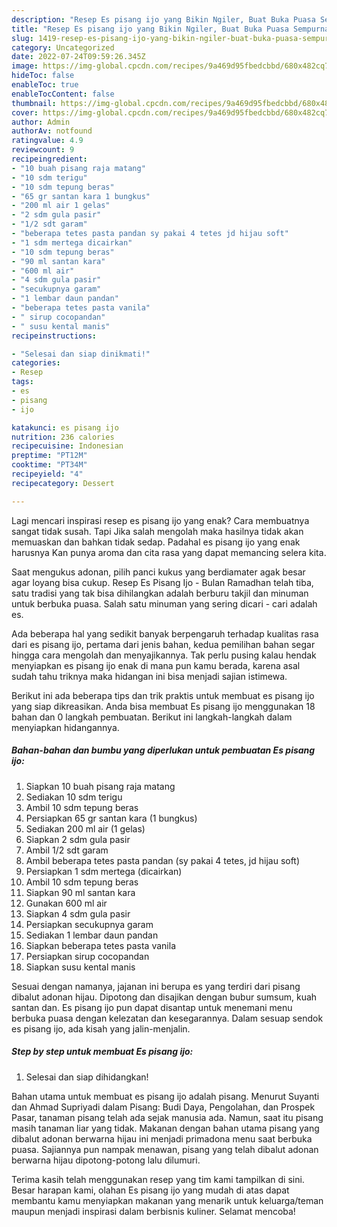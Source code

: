 ```yaml
---
description: "Resep Es pisang ijo yang Bikin Ngiler, Buat Buka Puasa Sempurna"
title: "Resep Es pisang ijo yang Bikin Ngiler, Buat Buka Puasa Sempurna"
slug: 1419-resep-es-pisang-ijo-yang-bikin-ngiler-buat-buka-puasa-sempurna
category: Uncategorized
date: 2022-07-24T09:59:26.345Z
image: https://img-global.cpcdn.com/recipes/9a469d95fbedcbbd/680x482cq70/es-pisang-ijo-foto-resep-utama.jpg
hideToc: false
enableToc: true
enableTocContent: false
thumbnail: https://img-global.cpcdn.com/recipes/9a469d95fbedcbbd/680x482cq70/es-pisang-ijo-foto-resep-utama.jpg
cover: https://img-global.cpcdn.com/recipes/9a469d95fbedcbbd/680x482cq70/es-pisang-ijo-foto-resep-utama.jpg
author: Admin
authorAv: notfound
ratingvalue: 4.9
reviewcount: 9
recipeingredient:
- "10 buah pisang raja matang"
- "10 sdm terigu"
- "10 sdm tepung beras"
- "65 gr santan kara 1 bungkus"
- "200 ml air 1 gelas"
- "2 sdm gula pasir"
- "1/2 sdt garam"
- "beberapa tetes pasta pandan sy pakai 4 tetes jd hijau soft"
- "1 sdm mertega dicairkan"
- "10 sdm tepung beras"
- "90 ml santan kara"
- "600 ml air"
- "4 sdm gula pasir"
- "secukupnya garam"
- "1 lembar daun pandan"
- "beberapa tetes pasta vanila"
- " sirup cocopandan"
- " susu kental manis"
recipeinstructions:

- "Selesai dan siap dinikmati!"
categories:
- Resep
tags:
- es
- pisang
- ijo

katakunci: es pisang ijo 
nutrition: 236 calories
recipecuisine: Indonesian
preptime: "PT12M"
cooktime: "PT34M"
recipeyield: "4"
recipecategory: Dessert

---
```



Lagi mencari inspirasi resep es pisang ijo yang enak? Cara membuatnya sangat tidak susah. Tapi Jika salah mengolah maka hasilnya tidak akan memuaskan dan bahkan tidak sedap. Padahal es pisang ijo yang enak harusnya Kan punya aroma dan cita rasa yang dapat memancing selera kita.


Saat mengukus adonan, pilih panci kukus yang berdiamater agak besar agar loyang bisa cukup. Resep Es Pisang Ijo - Bulan Ramadhan telah tiba, satu tradisi yang tak bisa dihilangkan adalah berburu takjil dan minuman untuk berbuka puasa. Salah satu minuman yang sering dicari - cari adalah es.

Ada beberapa hal yang sedikit banyak berpengaruh terhadap kualitas rasa dari es pisang ijo, pertama dari jenis bahan, kedua pemilihan bahan segar hingga cara mengolah dan menyajikannya. Tak perlu pusing kalau hendak menyiapkan es pisang ijo enak di mana pun kamu berada, karena asal sudah tahu triknya maka hidangan ini bisa menjadi sajian istimewa.


Berikut ini ada beberapa tips dan trik praktis untuk membuat es pisang ijo yang siap dikreasikan. Anda bisa membuat Es pisang ijo menggunakan 18 bahan dan 0 langkah pembuatan. Berikut ini langkah-langkah dalam menyiapkan hidangannya.

<!--inarticleads1-->

##### Bahan-bahan dan bumbu yang diperlukan untuk pembuatan Es pisang ijo:

1. Siapkan 10 buah pisang raja matang
1. Sediakan 10 sdm terigu
1. Ambil 10 sdm tepung beras
1. Persiapkan 65 gr santan kara (1 bungkus)
1. Sediakan 200 ml air (1 gelas)
1. Siapkan 2 sdm gula pasir
1. Ambil 1/2 sdt garam
1. Ambil beberapa tetes pasta pandan (sy pakai 4 tetes, jd hijau soft)
1. Persiapkan 1 sdm mertega (dicairkan)
1. Ambil 10 sdm tepung beras
1. Siapkan 90 ml santan kara
1. Gunakan 600 ml air
1. Siapkan 4 sdm gula pasir
1. Persiapkan secukupnya garam
1. Sediakan 1 lembar daun pandan
1. Siapkan beberapa tetes pasta vanila
1. Persiapkan  sirup cocopandan
1. Siapkan  susu kental manis


Sesuai dengan namanya, jajanan ini berupa es yang terdiri dari pisang dibalut adonan hijau. Dipotong dan disajikan dengan bubur sumsum, kuah santan dan. Es pisang ijo pun dapat disantap untuk menemani menu berbuka puasa dengan kelezatan dan kesegarannya. Dalam sesuap sendok es pisang ijo, ada kisah yang jalin-menjalin. 

<!--inarticleads2-->

##### Step by step untuk membuat Es pisang ijo:


1. Selesai dan siap dihidangkan!

Bahan utama untuk membuat es pisang ijo adalah pisang. Menurut Suyanti dan Ahmad Supriyadi dalam Pisang: Budi Daya, Pengolahan, dan Prospek Pasar, tanaman pisang telah ada sejak manusia ada. Namun, saat itu pisang masih tanaman liar yang tidak. Makanan dengan bahan utama pisang yang dibalut adonan berwarna hijau ini menjadi primadona menu saat berbuka puasa. Sajiannya pun nampak menawan, pisang yang telah dibalut adonan berwarna hijau dipotong-potong lalu dilumuri. 

Terima kasih telah menggunakan resep yang tim kami tampilkan di sini. Besar harapan kami, olahan Es pisang ijo yang mudah di atas dapat membantu kamu menyiapkan makanan yang menarik untuk keluarga/teman maupun menjadi inspirasi dalam berbisnis kuliner. Selamat mencoba!
